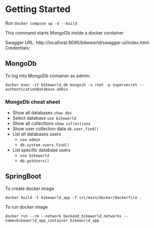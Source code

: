 # Getting Started

Run ```docker compose up -d --build``` 

This command starts MongoDb inside a docker container

Swagger URL: http://localhost:8090/bikeworld/swagger-ui/index.html
Credentials: 

## MongoDb
To log into MongoDb container as admin:

```docker exec -it bikeworld_db mongosh -u root -p supersecret --authenticationDatabase admin```

### MongoDb cheat sheet
* Show all databases   ```show dbs```
* Select database ```use bikeworld```
* Show all collections ```show collections```
* Show user collection data ```db.user.find()```
* List all databases users 
  * ```use admin```
  * ```db.system.users.find()```
* List specific database users 
  * ```use bikeworld```
  * ```db.getUsers()```




## SpringBoot
To create docker image

```docker build -t bikeworld_app -f src/main/docker/Dockerfile .```

To run docker image

```docker run --rm --network backend_bikeworld_networks --name=bikeworld_app_container bikeworld_app```
